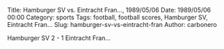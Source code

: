Title: Hamburger SV vs. Eintracht Fran…, 1989/05/06
Date: 1989/05/06 00:00
Category: sports
Tags: football, football scores, Hamburger SV, Eintracht Fran…
Slug: hamburger-sv-vs-eintracht-fran
Author: carbonero


Hamburger SV 2 - 1 Eintracht Fran…
